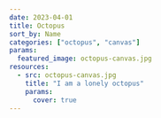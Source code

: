 ```yaml
---
date: 2023-04-01
title: Octopus
sort_by: Name
categories: ["octopus", "canvas"]
params:
  featured_image: octopus-canvas.jpg
resources:
  - src: octopus-canvas.jpg
    title: "I am a lonely octopus"
    params:
      cover: true
---
```

